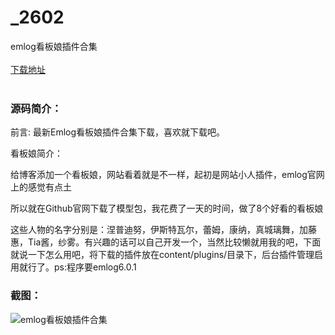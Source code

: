 # _2602
emlog看板娘插件合集
<br/></br>
[下载地址](https://www.uuid2.com/2602.html "下载地址")
<br/></br>
<h3>源码简介：</h3>
<p>前言:
最新Emlog看板娘插件合集下载，喜欢就下载吧。

看板娘简介：

给博客添加一个看板娘，网站看着就是不一样，起初是网站小人插件，emlog官网上的感觉有点土

所以就在Github官网下载了模型包，我花费了一天的时间，做了8个好看的看板娘

这些人物的名字分别是：涅普迪努，伊斯特瓦尔，蕾姆，康纳，真城璃舞，加藤惠，Tia酱，纱雾。有兴趣的话可以自己开发一个，当然比较懒就用我的吧，下面就说一下怎么用吧，将下载的插件放在content/plugins/目录下，后台插件管理启用就行了。ps:程序要emlog6.0.1<p>
<h3>截图：</h3>
<img src="https://www.uuid2.com/wp-content/uploads/img/202105/732c1f2275.png" alt="emlog看板娘插件合集">
